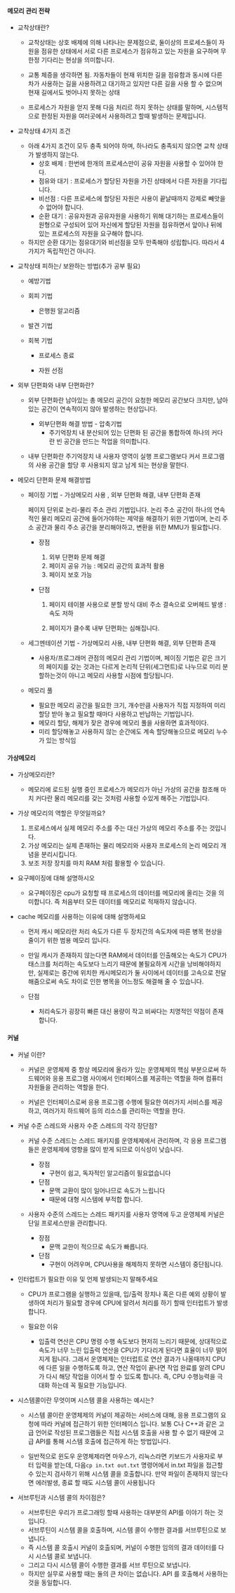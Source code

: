 #### 메모리 관리 전략

- 교착상태란?
  - 교착상태는 상호 배제에 의해 나타나는 문제점으로, 둘이상의 프로세스들이 자원을 점유한 상태에서 서로 다른 프로세스가 점유하고 있는 자원을 요구하며 무한정 기다리는 현상을 의미합니다.
  
  - 교통 체증을 생각하면 됨. 자동차들이 현재 위치한 길을 점유함과 동시에 다른 차가 사용하는 길을 사용하려고 대기하고 있지만 다른 길을 사용 할 수 없으며 현재 길에서도 벗어나지 못하는 상태
  
  - 프로세스가 자원을 얻지 못해 다음 처리르 하지 못하는 상태를 말하며, 시스템적으로 한정된 자원을 여러곳에서 사용하려고 할때 발생하는 문제입니다. 
  
    
  
- 교착상태 4가지 조건
  - 아래 4가지 조건이 모두 충족 되어야 하며, 하나라도 충족되지 않으면 교착 상태가 발생하지 않는다. 
    - 상호 배제 : 한번에 한개의 프로세스만이 공유 자원을 사용할 수 있어야 한다.
    - 점유와 대기 : 프로세스가 할당된 자원을 가진 상태에서 다른 자원을 기다립니다.  
    - 비선점 : 다른 프로세스에 할당된 자원은 사용이 끝날때까지 강제로 빼앗을 수 없어야 합니다.
    - 순환 대기 : 공유자원과 공유자원을 사용하기 위해 대기하는 프로세스들이 원형으로 구성되어 있어 자신에게 할당된 자원을 점유하면서 앞이나 뒤에 있는 프로세스의 자원을 요구해야 합니다. 
  - 하지만 순환 대기는 점유대기와 비선점을 모두 만족해야 성립합니다. 따라서 4가지가 독립적인건 아니다. 
  
- 교착상태 피하는/ 보완하는 방법(추가 공부 필요)
  - 예방기법
  
  - 회피 기법
    - 은행원 알고리즘
    
  - 발견 기법
  
  - 회복 기법
    - 프로세스 종료
    
    - 자원 선점 
    
      
  
- 외부 단편화와 내부 단편화란?
  - 외부 단편화란 남아있는 총 메모리 공간이 요청한 메모리 공간보다 크지만, 남아있는 공간이 연속적이지 않아 발생하는 현상입니다. 
    - 외부단편화 해결 방법 - 압축기법
      - 주기억장치 내 분산되어 있는 단편화 된 공간을 통합하여 하나의 커다란 빈 공간을 만드는 작업을 의미합니다. 
    
  - 내부 단편화란 주기억장치 내 사용자 영역이 실행 프로그램보다 커서 프로그램의 사용 공간을 할당 후 사용되지 않고 남게 되는 현상을 말한다. 
  
    
  
- 메모리 단편화 문제 해결방법 

  - 페이징 기법 - 가상메모리 사용 , 외부 단편화 해결, 내부 단편화 존재

    페이지 단위로 논리-물리 주소 관리 기법입니다. 논리 주소 공간이 하나의 연속적인 물리 메모리 공간에 들어가야하는 제약을 해결하기 위한 기법이며, 논리 주소 공간과 물리 주소 공간을 분리해야하고, 변환을 위한 MMU가 필요합니다. 

    - 장점
  
      1. 외부 단편화 문제 해결
      2. 페이지 공유 가능 : 메모리 공간의 효과적 활용
      3. 페이지 보호 가능

    - 단점

      1. 페이지 테이블 사용으로 분할 방식 대비 주소 결속으로 오버헤드 발생 : 속도 저하

      2. 페이지가 클수록 내부 단편화는 심해집니다. 

          
      
  
  - 세그멘테이션 기법 - 가상메모리 사용, 내부 단편화 해결, 외부 단편화 존재 
  
    - 사용자/프로그래머 관점의 메모리 관리 기법이며, 페이징 기법은 같은 크기의 페이지를 갖는 것과는 다르게 논리적 단위(세그먼트)로 나누므로 미리 분할하는것이 아니고 메모리 사용할 시점에 할당됩니다. 
  
  - 메모리 풀 
  
    - 필요한 메모리 공간을 필요한 크기, 개수만큼 사용자가 직접 지정하여 미리 할당 받아 놓고 필요할 때마다 사용하고 반납하는 기법입니다.  
    - 메모리 할당, 해제가 잦은 경우에 메모리 풀을 사용하면 효과적이다.
    - 미리 할당해놓고 사용하지 않는 순간에도 계속 할당해놓으므로 메모리 누수가 있는 방식임 



#### 가상메모리

- 가상메모리란?
  - 메모리에 로드된 실행 중인 프로세스가 메모리가 아닌 가상의 공간을 참조해 마치 커다란 물리 메모리를 갖는 것처럼 사용할 수있게 해주는 기법입니다. 

- 가상 메모리의 역할은 무엇일까요?

  1. 프로세스에서 실제 메모리 주소를 주는 대신 가상의 메모리 주소를 주는 것입니다.
  2. 가상 메모리는 실제 존재하는 물리 메모리와 사용자 프로세스의 논리 메모리 개념을 분리시킵니다. 
  3. 보조 저장 장치를 마치 RAM 처럼 활용할 수 있습니다. 

- 요구페이징에 대해 설명하시오

  - 요구페이징은 cpu가 요청할 때 프로세스의 데이터를 메모리에 올리는 것을 의미합니다. 즉 처음부터 모든 데이터를 메모리로 적재하지 않습니다. 

- cache 메모리를 사용하는 이유에 대해 설명하세요 

  - 먼저 캐시 메모리란 처리 속도가 다른 두 장치간의 속도차에 따른 병목 현상을 줄이기 위한 범용 메모리 입니다. 
  - 만일 캐시가 존재하지 않는다면 RAM에서 데이터를 인출해오는 속도가 CPU가 태스크를 처리하는 속도보다 느리기 때문에 불필요하게 시간을 낭비해야하지만, 실제로는 중간에 위치한 캐시메모리가 둘 사이에서 데이터를 고속으로 전달해줌으로써 속도 차이로 인한 병목을 어느정도 해결해 줄 수 있습니다. 

  - 단점
    - 처리속도가 굉장히 빠른 대신 용량이 작고 비싸다는 치명적인 약점이 존재합니다. 

#### 커널

- 커널 이란?
  - 커널은 운영체제 중 항상 메모리에 올라가 있는 운영체제의 핵심 부분으로써 하드웨어와 응용 프로그램 사이에서 인터페이스를 제공하는 역할을 하며 컴퓨터 자원들을 관리하는 역할을 한다.
  
  - 커널은 인터페이스로써 응용 프로그램 수행에 필요한 여러가지 서비스를 제공하고, 여러가지 하드웨어 등의 리소스를 관리하는 역할을 한다. 
  
    
  
- 커널 수준 스레드와 사용자 수준 스레드의 각각 장단점?

  - 커널 수준 스레드는 스레드 패키지를 운영체제에서 관리하며, 각 응용 프로그램들은 운영체제에 영향을 많이 받게 되므로 이식성이 낮습니다. 

    - 장점
      - 구현이 쉽고, 독자적인 알고리즘이 필요없습니다
    - 단점
      - 문맥 교환이 많이 일어나므로 속도가 느립니다
      - 때문에 대형 시스템에 부적합 합니다.

  - 사용자 수준의 스레드는 스레드 패키지를 사용자 영역에 두고 운영체제 커널은 단일 프로세스만을 관리합니다. 

    - 장점
      - 문맥 교한이 적으므로 속도가 빠릅니다. 
    - 단점
      - 구현이 어려우며, CPU사용을 해제하지 못하면 시스템이 중단됩니다. 

    

- 인터럽트가 필요한 이유 및 언제 발생되는지 말해주세요

  - CPU가 프로그램을 실행하고 있을때, 입/출력 장치나 혹은 다른 예외 상황이 발생하여 처리가 필요할 경우에 CPU에 알려서 처리를 하기 할때 인터럽트가 발생합니다.  

  - 필요한 이유

    - 입출력 연산은 CPU 명령 수행 속도보다 현저히 느리기 때문에, 상대적으로 속도가 너무 느린 입출력 연산을 CPU가 기다리게 된다면 효율이 너무 떨어지게 됩니다. 그래서 운영체제는 인터럽트로 연산 결과가 나올때까지 CPU에 다른 일을 수행하도록 하고, 연산 작업이 끝나면 작업 완료를 알려 CPU가 다시 해당 작업을 이어서 할 수 있도록 합니다. 즉, CPU 수행능력을 극대화 하는데 꼭 필요한 기능입니다. 

      

- 시스템콜이란 무엇이며 시스템 콜을 사용하는 예시는?

  - 시스템 콜이란 운영체제의 커널이 제공하는 서비스에 대해, 응용 프로그램의 요청에 따라 커널에 접근하기 위한 인터페이스 입니다.  보통 C나 C++과 같은 고급 언어로 작성된 프로그램들은 직접 시스템 호출을 사용 할 수 없기 때문에 고급 API를 통해 시스템 호출에 접근하게 하는 방법입니다. 

  - 일반적으로 윈도우 운영체제라면 마우스가, 리눅스라면 키보드가 사용자로 부터 입력을 받는데, 다음`cp in.txt out.txt`  명령어에서 in.txt 파일을 접근할 수 있는지 검사하기 위해 시스템 콜을 호출합니다. 만약 파일이 존재하지 않는다면 에러발생, 종료 할 때도 시스템 콜이 사용됩니다

    

- 서브루틴과 시스템 콜의 차이점은?

  - 서브루틴은 우리가 프로그래밍 할때 사용하는 대부분의 API를 이야기 하는 것입니다. 
  - 서브루틴이 시스템 콜을 호출하며, 시스템 콜이 수행한 결과를 서브루틴으로 보냅니다. 
  - 즉 시스템 콜 호출시 커널이 호출되며, 커널이 수행한 임의의 결과 데이터를 다시 시스템 콜로 보냅니다.
  - 그리고 다시 시스템 콜이 수행한 결과를 서브 루틴으로 보냅니다. 
  - 하지만 실무로 사용할 때는 둘의 큰 차이는 없습니다.  API 를 호출해서 사용하는것을 동일합니다. 